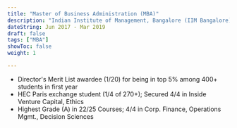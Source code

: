 ```yaml
---
title: "Master of Business Administration (MBA)"
description: "Indian Institute of Management, Bangalore (IIM Bangalore), India"
dateString: Jun 2017 - Mar 2019
draft: false
tags: ["MBA"]
showToc: false
weight: 1

--- 
```

- Director's Merit List awardee (1/20) for being in top 5% among 400+ students in first year
- HEC Paris exchange student (1/4 of 270+); Secured 4/4 in Inside Venture Capital, Ethics
- Highest Grade (A) in 22/25 Courses; 4/4 in Corp. Finance, Operations Mgmt., Decision Sciences

